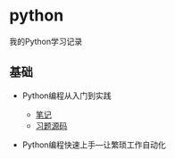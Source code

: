 # python

我的Python学习记录
## 基础

- Python编程从入门到实践
    - [笔记](https://github.com/JayChenFE/python/tree/master/fundamental/python_crash_course/doc)
    - [习题源码](https://github.com/JayChenFE/python/tree/master/fundamental/python_crash_course/exercise)

- Python编程快速上手—让繁琐工作自动化